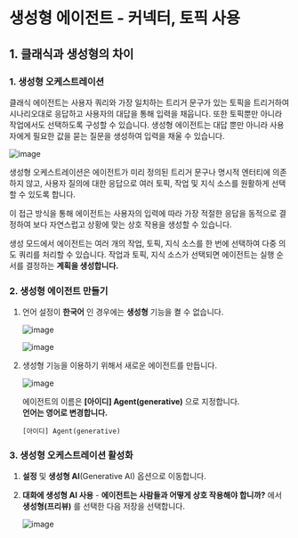 # 생성형 에이전트 - 커넥터, 토픽 사용

## 1. 클래식과 생성형의 차이

### 1. 생성형 오케스트레이션

클래식 에이전트는 사용자 쿼리와 가장 일치하는 트리거 문구가 있는 토픽을 트리거하여 시나리오대로 응답하고 사용자의 대답을 통해 입력을 채웁니다. 또한 토픽뿐만 아니라 작업에서도 선택하도록 구성할 수 있습니다.
생성형 에이전트는 대답 뿐만 아니라 사용자에게 필요한 값을 묻는 질문을 생성하여 입력을 채울 수 있습니다.

![image](https://github.com/user-attachments/assets/af1dae8f-a01f-4367-b920-dd602654cb7c)

생성형 오케스트레이션은 에이전트가 미리 정의된 트리거 문구나 명시적 엔터티에 의존하지 않고, 사용자 질의에 대한 응답으로 여러 토픽, 작업 및 지식 소스를 원활하게 선택할 수 있도록 합니다.

이 접근 방식을 통해 에이전트는 사용자의 입력에 따라 가장 적절한 응답을 동적으로 결정하여 보다 자연스럽고 상황에 맞는 상호 작용을 생성할 수 있습니다.

생성 모드에서 에이전트는 여러 개의 작업, 토픽, 지식 소스를 한 번에 선택하여 다중 의도 쿼리를 처리할 수 있습니다. 작업과 토픽, 지식 소스가 선택되면 에이전트는 실행 순서를 결정하는 **계획을 생성합니다.**


### 2. 생성형 에이전트 만들기

1. 언어 설정이 **한국어** 인 경우에는 **생성형** 기능을 켤 수 없습니다.

    ![image](https://github.com/user-attachments/assets/57848b2d-1328-47a4-b04e-4568725aa89c)

    ![image](https://github.com/user-attachments/assets/36aac2a7-1da6-41ad-b0e0-c9bc0d890f7b)


2. 생성형 기능을 이용하기 위해서 새로운 에이전트를 만듭니다.  

    ![image](https://github.com/user-attachments/assets/35a3bcc5-770f-4598-adba-f8fb28095c44)

   에이전트의 이름은 **[아이디] Agent(generative)** 으로 지정합니다.  
   **언어는 영어로 변경합니다.**  
   ```
   [아이디] Agent(generative)
   ```

### 3. 생성형 오케스트레이션 활성화
1. **설정** 및 **생성형 AI**(Generative AI) 옵션으로 이동합니다.

2. **대화에 생성형 AI 사용** - **에이전트는 사람들과 어떻게 상호 작용해야 합니까?** 에서 **생성형(프리뷰)** 를 선택한 다음 저장을 선택합니다.

    ![image](https://github.com/user-attachments/assets/dcd97d5f-35ab-4168-a155-78eaad24cd5e)
